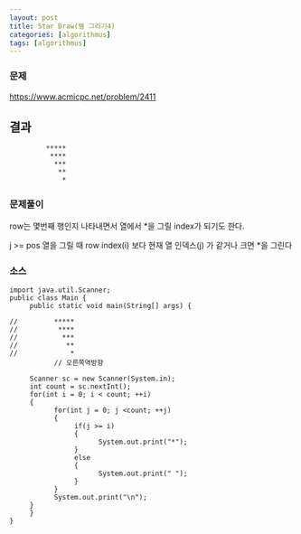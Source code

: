 ```yaml
---
layout: post
title: Star Draw(별 그리기4)
categories: [algorithmus]
tags: [algorithmus]
---
```

### 문제

https://www.acmicpc.net/problem/2411

## 결과

~~~
         *****
          ****
           ***
            **
             *
~~~

### 문제풀이

row는 몇번째 행인지 나타내면서 열에서 *을 그릴 index가 되기도 한다.

j >= pos 열을 그릴 때 row index(i) 보다 현재 열 인덱스(j) 가 같거나 크면 *을 그린다

### 소스

~~~
import java.util.Scanner;
public class Main {
     public static void main(String[] args) {         
     
//         *****
//          ****
//           ***
//            **
//             *
           // 오른쪽역방향  
           
     Scanner sc = new Scanner(System.in);
     int count = sc.nextInt();
     for(int i = 0; i < count; ++i)
     {
           for(int j = 0; j <count; ++j)
           {
                if(j >= i)
                {
                      System.out.print("*");
                }
                else
                {
                      System.out.print(" ");
                }
           }
           System.out.print("\n");
     }
     }
}
~~~
